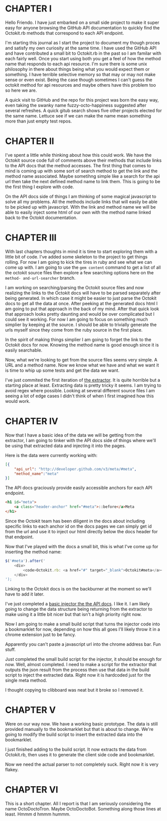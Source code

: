 CHAPTER I
================================================================================

Hello Friendo. I have just embarked on a small side project to make it super
easy for anyone browsing the GitHub API documentation to quickly find the
Octokit.rb methods that correspond to each API endpoint.

I'm starting this journal as I start the project to document my though proces
and satisfy my own curiosity at the same time. I have used the GitHub API and
have contributed a small bit to Octokit.rb in the past so I am familar with each
fairly well. Once you start using both you get a feel of how the method name
that responds to each api resource. I'm sure there is some unix philosophy in
there about things being what you would expect them or something. I have
terrible selective memory so that may or may not make sense or even exist. Being
the case though sometimes I can't guess the octokit method for api resources and
maybe others have this problem too so here we are.

A quick visit to GitHub and the repo for this project was born the easy way,
even taking the swanky name fuzzy-octo-happiness suggested after several
refreshes. A quick gitub search shows five other projects elected for the same
name. Lettuce see if we can make the name mean something more than just empty
test repos.

CHAPTER II
================================================================================

I've spent a little while thinking about how this could work. We have the
Octokit source code full of comments above their methods that include links to
the API docs that the method accesses. The first thing that comes to mind is
coming up with some sort of search method to get the link and the method name
associated. Maybe sometihng simple like a search for the api url then take the
next defined method name to link them. This is going to be the first thing I
explore with code.

On the API docs side of things I am thinking of some magical javascript to solve
all my problems. All the methods include links that will easily be able to be
picked up with javascript. With the link and method name we will be able to
easily inject some html of our own with the method name linked back to the
Octokit documentation.

CHAPTER III
================================================================================

With last chapters thoughts in mind it is time to start exploring them with a
little bit of code. I've added some skeleton to the project to get things
rolling. For now I am going to kick the tires in ruby and see what we can come
up with. I am going to use the `gem content` command to get a list of all the
octokit source files then explore a few searching options here on the `method-
and-url-searcher` branch.

I am working on searching/parsing the Octokit source files and now realizing the
links to the Octokit docs will have to be parsed separately after being
generated. In which case it might be easier to just parse the Octokit docs to
get all the data at once. After peeking at the generated docs html I am going to
put that approach in the back of my mind. After that quick look that approach
looks pretty daunting and would be over complicated but I could see it working.
For now I am going to focus on something much simplier by keeping at the source.
I should be able to trivially generate the urls myself since they come from the
ruby source in the first place.

In the spirit of making things simplier I am going to forget the link to the
Octokit docs for now. Knowing the method name is good enough since it is easily
searchable.

Now, what we're looking to get from the source files seems very simple. A URL
and a method name. Now we know what we have and what we want it is time to whip
up some tests and get the data we want.

I've just commited the first iteration of [the
extractor](https://github.com/joeyw/fuzzy-octo-happiness/commit/319ccf9f75cb17).
It is quite horrible but a starting place at least. Extracting data is pretty
tricky it seems. I am trying to avoid regex where possible. Looking at several
different source files I am seeing a lot of edge cases I didn't think of when I
first imagined how this would work.

CHAPTER IV
================================================================================

Now that I have a basic idea of the data we will be getting from the extractor,
I am going to tinker with the API docs side of things where we'll be using that
extracted data and injecting it into the pages.

Here is the data were currently working with:

```json
[{
	"api_url": "http://developer.github.com/v3/meta/#meta",
	"method_name":"meta"
}]
```

The API docs graciously provide easily accessible anchors for each API endpoint.

```html
<h1 id="meta">
	<a class="header-anchor" href="#meta">::before</a>Meta
</h1>
```

Since the Octokit team has been diligent in the docs about including specific
links to each anchor id on the docs pages we can simply get id from the url and
use it to inject our html directly below the docs header for that endpoint.

Now that I've played with the docs a small bit, this is what I've come up for
inserting the method name:

```javascript
$('#meta').after('
	<div>
		<code>Octokit.rb: <a href="#" target="_blank">Octokit#meta</a></code>
	</div>
');
 ```

Linking to the Octokit docs is on the backburner at the moment so we'll have to
add it later.

I've just completed a [basic injector the the API docs][1]. I like it. I am
likely going to change the data structure being returning from the extractor to
make using it a little bit nicer but that isn't a high priority right now.

[1]: https://github.com/joeyw/fuzzy-octo-happiness/commit/93e2ebe6e77256e9102019

Now I am going to make a small build script that turns the injector code into a
bookmarklet for now, depending on how this all goes I'll likely throw it in a 
chrome extension just to be fancy.

Apparently you can't paste a javascript url into the chrome address bar. Fun
stuff.

Just completed the small build script for the injector, it should be enough for
now. Well, almost completed. I need to make a script for the extractor that
outputs the json result from the process then use that data in the build script
to inject the extracted data. Right now it is hardcoded just for the single meta
method.

I thought copying to clibboard was neat but it broke so I removed it.

CHAPTER V
================================================================================

Were on our way now. We have a working basic prototype. The data is still
provided manually to the bookmarklet but that is about to change. We're going to
modify the build script to insert the extracted data into the bookmarklet.

I just finished adding to the build script. It now extracts the data from
Octokit.rb, then uses it to generate the client side code and bookmarklet.

Now we need the actual parser to not completely suck. Right now it is very
flakey.

CHAPTER VI
================================================================================

This is a short chapter. All I report is that I am seriously considering the
name OctoDoctoTron. Maybe OctoDoctoBot. Something along those lines at least.
Hmmm d hmmm hummm.
